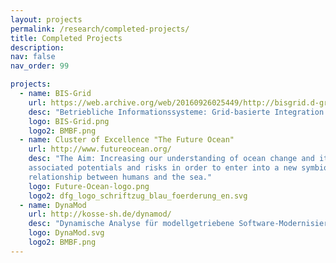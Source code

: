 ```yaml
---
layout: projects
permalink: /research/completed-projects/
title: Completed Projects
description: 
nav: false
nav_order: 99

projects:
  - name: BIS-Grid
    url: https://web.archive.org/web/20160926025449/http://bisgrid.d-grid.de/bi.offis.de/bisgrid/tiki-index.html 
    desc: "Betriebliche Informationssysteme: Grid-basierte Integration und Orchestrierung"
    logo: BIS-Grid.png
    logo2: BMBF.png
  - name: Cluster of Excellence "The Future Ocean"
    url: http://www.futureocean.org/
    desc: "The Aim: Increasing our understanding of ocean change and its
    associated potentials and risks in order to enter into a new symbiotic
    relationship between humans and the sea."
    logo: Future-Ocean-logo.png
    logo2: dfg_logo_schriftzug_blau_foerderung_en.svg
  - name: DynaMod
    url: http://kosse-sh.de/dynamod/
    desc: "Dynamische Analyse für modellgetriebene Software-Modernisierung"
    logo: DynaMod.svg
    logo2: BMBF.png
---
```

